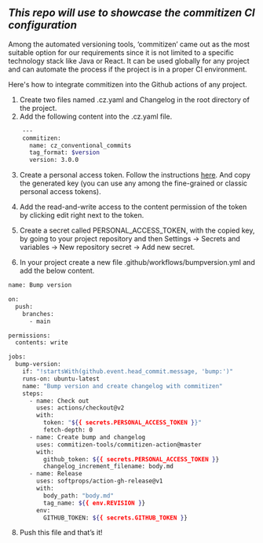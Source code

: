 ## _This repo will use to showcase the commitizen CI configuration_


Among the automated versioning tools, ‘commitizen’ came out as the most suitable option for our requirements since it is not limited to a specific technology stack like Java or React. It can be used globally for any project and can automate the process if the project is in a proper CI environment.

Here's how to integrate commitizen into the Github actions of any project. 

1. Create two files named .cz.yaml and Changelog  in the root directory of the project. 
2. Add the following content into the .cz.yaml file.
```sh
    ---
    commitizen:
      name: cz_conventional_commits
      tag_format: $version
      version: 3.0.0
```
3. Create a personal access token. Follow the instructions [here](https://help.github.com/en/github/authenticating-to-github/creating-a-personal-access-token-for-the-command-line#creating-a-token). And copy the generated key (you can use any among the fine-grained or classic personal access tokens).

4. Add the read-and-write access to the content permission of the token by clicking edit right next to the token.

5. Create a secret called PERSONAL_ACCESS_TOKEN, with the copied key, by going to your project repository and then Settings -> Secrets and variables -> New repository secret -> Add new secret.

6. In your project create a new file .github/workflows/bumpversion.yml and add the below content.
```sh
name: Bump version

on:
  push:
    branches:
      - main

permissions:
  contents: write

jobs:
  bump-version:
    if: "!startsWith(github.event.head_commit.message, 'bump:')"    
    runs-on: ubuntu-latest
    name: "Bump version and create changelog with commitizen"    
    steps:
      - name: Check out
        uses: actions/checkout@v2
        with:
          token: "${{ secrets.PERSONAL_ACCESS_TOKEN }}"          
          fetch-depth: 0
      - name: Create bump and changelog
        uses: commitizen-tools/commitizen-action@master
        with:
          github_token: ${{ secrets.PERSONAL_ACCESS_TOKEN }}
          changelog_increment_filename: body.md
      - name: Release
        uses: softprops/action-gh-release@v1
        with:
          body_path: "body.md"          
          tag_name: ${{ env.REVISION }}
        env:
          GITHUB_TOKEN: ${{ secrets.GITHUB_TOKEN }}
```

8. Push this file and that’s it! 

